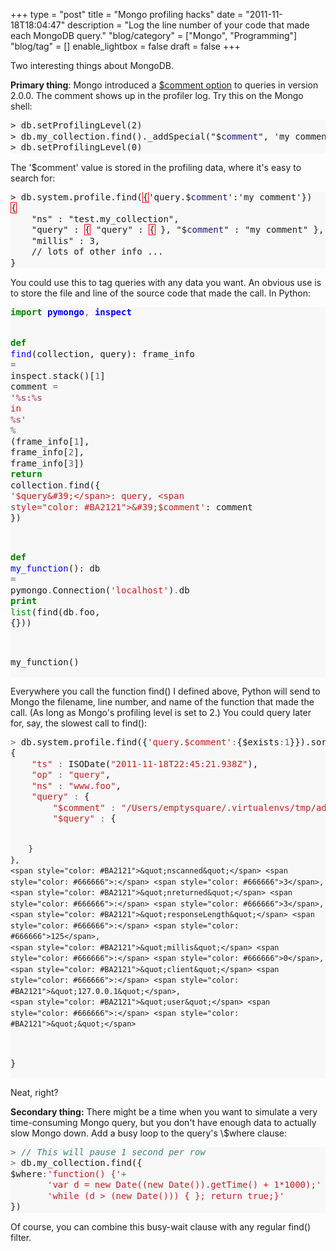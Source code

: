 +++
type = "post"
title = "Mongo profiling hacks"
date = "2011-11-18T18:04:47"
description = "Log the line number of your code that made each MongoDB query."
"blog/category" = ["Mongo", "Programming"]
"blog/tag" = []
enable_lightbox = false
draft = false
+++

<p>Two interesting things about MongoDB.</p>
<p><strong>Primary thing</strong>: Mongo introduced a <a href="http://www.mongodb.org/display/DOCS/Advanced+Queries#AdvancedQueries-%24comment">$comment
option</a>
to queries in version 2.0.0. The comment shows up in the profiler log.
Try this on the Mongo shell:</p>
<div class="codehilite" style="background: #f8f8f8"><pre style="line-height: 125%">&gt; db.setProfilingLevel(2)
&gt; db.my_collection.find()._addSpecial(&quot;$<span style="color: #19177C">comment</span>&quot;, &#39;my comment&#39;)
&gt; db.setProfilingLevel(0)
</pre></div>


<p>The '$comment' value is stored in the profiling data, where it's easy
to search for:</p>
<div class="codehilite" style="background: #f8f8f8"><pre style="line-height: 125%">&gt; db.system.profile.find(<span style="border: 1px solid #FF0000">{</span>&#39;query.$<span style="color: #19177C">comment</span>&#39;:&#39;my comment&#39;})
<span style="border: 1px solid #FF0000">{</span>
    &quot;ns&quot; : &quot;test.my_collection&quot;,
    &quot;query&quot; : <span style="border: 1px solid #FF0000">{</span> &quot;query&quot; : <span style="border: 1px solid #FF0000">{</span> }, &quot;$<span style="color: #19177C">comment</span>&quot; : &quot;my comment&quot; },
    &quot;millis&quot; : 3,
    // lots of other info ...
}
</pre></div>


<p>You could use this to tag queries with any data you want. An obvious use
is to store the file and line of the source code that made the call. In
Python:</p>
<div class="codehilite" style="background: #f8f8f8"><pre style="line-height: 125%"><span style="color: #008000; font-weight: bold">import</span> <span style="color: #0000FF; font-weight: bold">pymongo</span><span style="color: #666666">,</span> <span style="color: #0000FF; font-weight: bold">inspect</span>

<span style="color: #008000; font-weight: bold">def</span> <span style="color: #0000FF">find</span>(collection, query):
    frame_info <span style="color: #666666">=</span> inspect<span style="color: #666666">.</span>stack()[<span style="color: #666666">1</span>]
    comment <span style="color: #666666">=</span> <span style="color: #BA2121">&#39;</span><span style="color: #BB6688; font-weight: bold">%s</span><span style="color: #BA2121">:</span><span style="color: #BB6688; font-weight: bold">%s</span><span style="color: #BA2121"> in </span><span style="color: #BB6688; font-weight: bold">%s</span><span style="color: #BA2121">&#39;</span> <span style="color: #666666">%</span> (frame_info[<span style="color: #666666">1</span>], frame_info[<span style="color: #666666">2</span>], frame_info[<span style="color: #666666">3</span>])
    <span style="color: #008000; font-weight: bold">return</span> collection<span style="color: #666666">.</span>find({ <span style="color: #BA2121">&#39;$query&#39;</span>: query, <span style="color: #BA2121">&#39;$comment&#39;</span>: comment })

<span style="color: #008000; font-weight: bold">def</span> <span style="color: #0000FF">my_function</span>():
    db <span style="color: #666666">=</span> pymongo<span style="color: #666666">.</span>Connection(<span style="color: #BA2121">&#39;localhost&#39;</span>)<span style="color: #666666">.</span>db
    <span style="color: #008000; font-weight: bold">print</span> <span style="color: #008000">list</span>(find(db<span style="color: #666666">.</span>foo, {}))

my_function()
</pre></div>


<p>Everywhere you call the function find() I defined above, Python will
send to Mongo the filename, line number, and name of the function that
made the call. (As long as Mongo's profiling level is set to 2.) You
could query later for, say, the slowest call to find():</p>
<div class="codehilite" style="background: #f8f8f8"><pre style="line-height: 125%"><span style="color: #666666">&gt;</span> db.system.profile.find({<span style="color: #BA2121">&#39;query.$comment&#39;</span><span style="color: #666666">:</span>{$exists<span style="color: #666666">:1</span>}}).sort({millis<span style="color: #666666">:-1</span>})[<span style="color: #666666">0</span>]
{
    <span style="color: #BA2121">&quot;ts&quot;</span> <span style="color: #666666">:</span> ISODate(<span style="color: #BA2121">&quot;2011-11-18T22:45:21.938Z&quot;</span>),
    <span style="color: #BA2121">&quot;op&quot;</span> <span style="color: #666666">:</span> <span style="color: #BA2121">&quot;query&quot;</span>,
    <span style="color: #BA2121">&quot;ns&quot;</span> <span style="color: #666666">:</span> <span style="color: #BA2121">&quot;www.foo&quot;</span>,
    <span style="color: #BA2121">&quot;query&quot;</span> <span style="color: #666666">:</span> {
        <span style="color: #BA2121">&quot;$comment&quot;</span> <span style="color: #666666">:</span> <span style="color: #BA2121">&quot;/Users/emptysquare/.virtualenvs/tmp/add_comment.py:16 in my_function&quot;</span>,
        <span style="color: #BA2121">&quot;$query&quot;</span> <span style="color: #666666">:</span> {

        }
    },
    <span style="color: #BA2121">&quot;nscanned&quot;</span> <span style="color: #666666">:</span> <span style="color: #666666">3</span>,
    <span style="color: #BA2121">&quot;nreturned&quot;</span> <span style="color: #666666">:</span> <span style="color: #666666">3</span>,
    <span style="color: #BA2121">&quot;responseLength&quot;</span> <span style="color: #666666">:</span> <span style="color: #666666">125</span>,
    <span style="color: #BA2121">&quot;millis&quot;</span> <span style="color: #666666">:</span> <span style="color: #666666">0</span>,
    <span style="color: #BA2121">&quot;client&quot;</span> <span style="color: #666666">:</span> <span style="color: #BA2121">&quot;127.0.0.1&quot;</span>,
    <span style="color: #BA2121">&quot;user&quot;</span> <span style="color: #666666">:</span> <span style="color: #BA2121">&quot;&quot;</span>
}
</pre></div>


<p>Neat, right?</p>
<p><strong>Secondary thing:</strong> There might be a time when you want to simulate a
very time-consuming Mongo query, but you don't have enough data to
actually slow Mongo down. Add a busy loop to the query's \$where clause:</p>
<div class="codehilite" style="background: #f8f8f8"><pre style="line-height: 125%"><span style="color: #666666">&gt;</span> <span style="color: #408080; font-style: italic">// This will pause 1 second per row</span>
<span style="color: #666666">&gt;</span> db.my_collection.find({
$where<span style="color: #666666">:</span><span style="color: #BA2121">&#39;function() {&#39;</span><span style="color: #666666">+</span>
       <span style="color: #BA2121">&#39;var d = new Date((new Date()).getTime() + 1*1000);&#39;</span> <span style="color: #666666">+</span>
       <span style="color: #BA2121">&#39;while (d &gt; (new Date())) { }; return true;}&#39;</span>
})
</pre></div>


<p>Of course, you can combine this busy-wait clause with any regular find()
filter.</p>
    